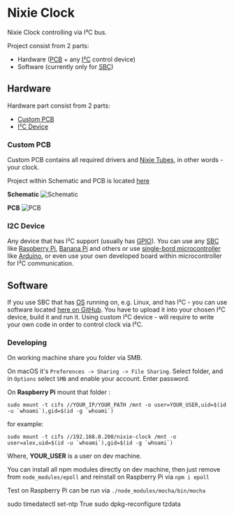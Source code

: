 # Nixie Clock

Nixie Clock controlling via I²C bus.

Project consist from 2 parts:

* Hardware ([PCB](https://en.wikipedia.org/wiki/Printed_circuit_board) + any [I²C](https://en.wikipedia.org/wiki/I%C2%B2C) control device)
* Software (currently only for [SBC](https://en.wikipedia.org/wiki/Single-board_computer))

## Hardware

Hardware part consist from 2 parts:

* [Custom PCB](#custom-pcb)
* [I²C Device](#i2c-device)

### Custom PCB

Custom PCB contains all required drivers and [Nixie Tubes](https://en.wikipedia.org/wiki/Nixie_tube), in other words - your clock.

Project within Schematic and PCB is located [here](https://easyeda.com/industral/nixie-clock)

**Schematic**
![Schematic](https://image.easyeda.com/histories/ebf0ae74b1e647679ec340c16ef4df52.png) 

**PCB**
![PCB](https://image.easyeda.com/histories/0508fdebd4ff43b789647696a5a8f821.png)


### I2C Device

Any device that has I²C support (usually has [GPIO](https://en.wikipedia.org/wiki/General-purpose_input/output)).
You can use any [SBC](https://en.wikipedia.org/wiki/Single-board_computer) like [Raspberry Pi](https://en.wikipedia.org/wiki/Raspberry_Pi), [Banana Pi](https://en.wikipedia.org/wiki/Banana_Pi) and others or use [single-bord microcontroller](https://en.wikipedia.org/wiki/Single-board_microcontroller) like [Arduino](https://en.wikipedia.org/wiki/Arduino), or even use your own developed board within microcontroller for I²C communication.

  
## Software

If you use SBC that has [OS](https://en.wikipedia.org/wiki/Operating_system) running on, e.g. Linux, and has I²C - you can use software located [here on GitHub](https://github.com/industral/nixie-clock).
You have to upload it into your chosen I²C device, build it and run it.
Using custom I²C device - will require to write your own code in order to control clock via I²C.

### Developing

On working machine share you folder via SMB.

On macOS it's `Preferences -> Sharing -> File Sharing`. 
Select folder, and in `Options` select `SMB` and enable your account. Enter password.


On **Raspberry Pi** mount that folder :


```
sudo mount -t cifs //YOUR_IP/YOUR_PATH /mnt -o user=YOUR_USER,uid=$(id -u `whoami`),gid=$(id -g `whoami`)
```

for example:


```
sudo mount -t cifs //192.168.0.200/nixie-clock /mnt -o user=alex,uid=$(id -u `whoami`),gid=$(id -g `whoami`)
```


Where, **YOUR_USER** is a user on dev machine.


You can install all npm modules directly on dev machine, then just remove from `node_modules/epoll`
and reinstall on Raspberry Pi via `npm i epoll`


Test on Raspberry Pi can be run via `./node_modules/mocha/bin/mocha`


sudo timedatectl set-ntp True
sudo dpkg-reconfigure tzdata

